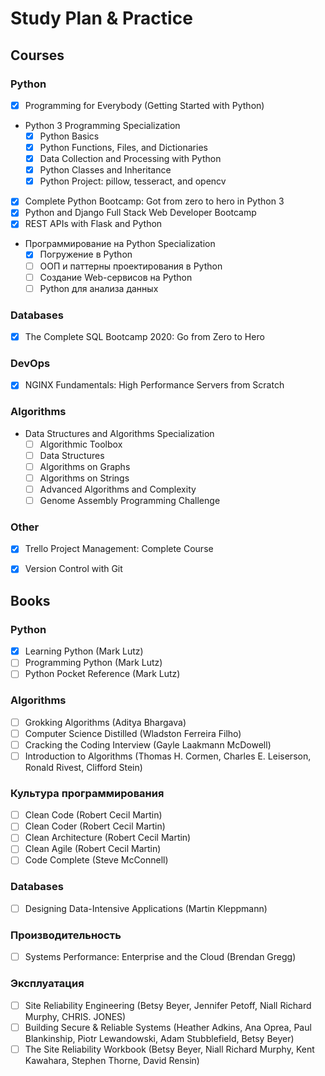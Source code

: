 # Study Plan & Practice

## Courses

### Python
- [x] Programming for Everybody (Getting Started with Python)

- Python 3 Programming Specialization
	- [x] Python Basics
	- [x] Python Functions, Files, and Dictionaries
	- [x] Data Collection and Processing with Python
	- [x] Python Classes and Inheritance
	- [x] Python Project: pillow, tesseract, and opencv

- [x] Complete Python Bootcamp: Got from zero to hero in Python 3
- [x] Python and Django Full Stack Web Developer Bootcamp
- [x] REST APIs with Flask and Python

- Программирование на Python Specialization
	- [x] Погружение в Python
	- [ ] ООП и паттерны проектирования в Python
	- [ ] Создание Web-сервисов на Python
	- [ ] Python для анализа данных

### Databases
- [x] The Complete SQL Bootcamp 2020: Go from Zero to Hero

### DevOps
- [x] NGINX Fundamentals: High Performance Servers from Scratch

### Algorithms
- Data Structures and Algorithms Specialization
	- [ ] Algorithmic Toolbox
	- [ ] Data Structures
	- [ ] Algorithms on Graphs
	- [ ] Algorithms on Strings
	- [ ] Advanced Algorithms and Complexity
	- [ ] Genome Assembly Programming Challenge

### Other
- [x] Trello Project Management: Complete Course
- [x] Version Control with Git


## Books

### Python
- [x] Learning Python (Mark Lutz)
- [ ] Programming Python (Mark Lutz)
- [ ] Python Pocket Reference (Mark Lutz)

### Algorithms
- [ ] Grokking Algorithms (Aditya Bhargava)
- [ ] Computer Science Distilled (Wladston Ferreira Filho)
- [ ] Cracking the Coding Interview (Gayle Laakmann McDowell)
- [ ] Introduction to Algorithms (Thomas H. Cormen, Charles E. Leiserson, Ronald Rivest, Clifford Stein)

### Культура программирования
- [ ] Clean Code (Robert Cecil Martin)
- [ ] Clean Coder (Robert Cecil Martin)
- [ ] Clean Architecture (Robert Cecil Martin)
- [ ] Clean Agile (Robert Cecil Martin)
- [ ] Code Complete (Steve McConnell)

### Databases
- [ ] Designing Data-Intensive Applications (Martin Kleppmann)

### Производительность
- [ ] Systems Performance: Enterprise and the Cloud (Brendan Gregg)

### Эксплуатация
- [ ] Site Reliability Engineering (Betsy Beyer, Jennifer Petoff, Niall Richard Murphy, CHRIS. JONES)
- [ ] Building Secure & Reliable Systems (Heather Adkins, Ana Oprea, Paul Blankinship, Piotr Lewandowski, Adam Stubblefield, Betsy Beyer)
- [ ] The Site Reliability Workbook (Betsy Beyer, Niall Richard Murphy, Kent Kawahara, Stephen Thorne, David Rensin)

